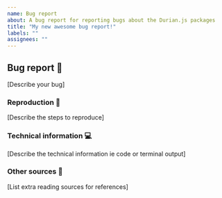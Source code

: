 ```yaml
---
name: Bug report
about: A bug report for reporting bugs about the Durian.js packages
title: "My new awesome bug report!"
labels: ""
assignees: ""
---
```


## Bug report 🐛

[Describe your bug]

### Reproduction 🔁

[Describe the steps to reproduce]

### Technical information 💻

[Describe the technical information ie code or terminal output]

### Other sources 📖

[List extra reading sources for references]
